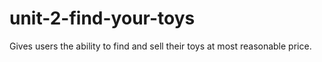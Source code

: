 # unit-2-find-your-toys
Gives users the ability to find and sell their toys at most reasonable price.

